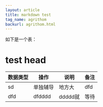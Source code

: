 ```yaml
---
layout: article
title: markdown test
tag_name: agrithom
backurl: agrithom.html
---
```

<style>
	table th:nth-child(1){
		
	}
	table th:nth-child(2){
		
	}
</style>


如下是一个表：
# test head

数据类型|操作|说明|备注
--|--|--|--
sd|单独辅导|地方大|dfd
dfd|dfdddd|ddddd就|等待